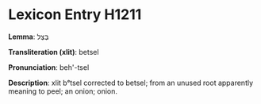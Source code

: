 # Lexicon Entry H1211

**Lemma**: בֶּצֶל

**Transliteration (xlit)**: betsel

**Pronunciation**: beh'-tsel

**Description**:
xlit bᵉtsel corrected to betsel; from an unused root apparently meaning to peel; an onion; onion.
